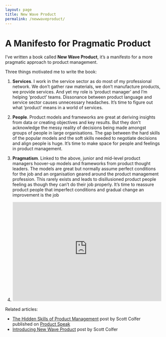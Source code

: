 ```yaml
---
layout: page
title: New Wave Product
permalink: /newwaveproduct/
---
```


# A Manifesto for Pragmatic Product

I’ve written a book called **New Wave Product**, it’s a manifesto for a more pragmatic approach to product management.

Three things motivated me to write the book:

1. **Services**. I work in the service sector as do most of my professional network. We don’t gather raw materials, we don’t manufacture products, we provide services. And yet my role is ‘product manager’ and I’m helping ‘product’ teams. Dissonance between product language and service sector causes unnecessary headaches. It’s time to figure out what ‘product’ means in a world of services.
2. **People**. Product models and frameworks are great at deriving insights from data or creating objectives and key results. But they don’t acknowledge the messy reality of decisions being made amongst groups of people in large organisations. The gap between the hard skills of the popular models and the soft skills needed to negotiate decisions and align people is huge. It’s time to make space for people and feelings in product management.
3. **Pragmatism**. Linked to the above, junior and mid-level product managers hoover-up models and frameworks from product thought leaders. The models are great but normally assume perfect conditions for the job and an organisation geared around the product management profession. This rarely exists and leads to disillusioned product people feeling as though they can’t do their job properly. It’s time to reassure product people that imperfect conditions and gradual change an improvement is the job

4. <iframe src="https://scottcolfer.substack.com/embed" width="480" height="320" style="border:1px solid #EEE; background:white;" frameborder="0" scrolling="no"></iframe>

Related articles:

- [The Hidden Skills of Product Management](https://www.recruited.tech/blog/the-hidden-skills-of-product-management) post by Scott Colfer published on [Product Speak](https://www.recruited.tech/product-speak)
- [Introducing New Wave Product](https://scottcolfer.com/2024/08/26/new-wave-product.html) post by Scott Colfer
